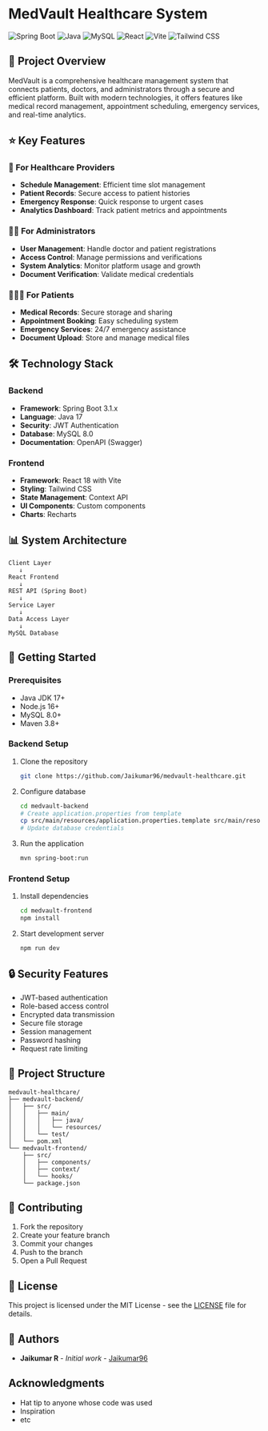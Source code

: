 # MedVault Healthcare System

![Spring Boot](https://img.shields.io/badge/Spring_Boot-3.1-6DB33F?style=for-the-badge&logo=spring&logoColor=white)
![Java](https://img.shields.io/badge/Java-17-ED8B00?style=for-the-badge&logo=openjdk&logoColor=white)
![MySQL](https://img.shields.io/badge/MySQL-8.0-4479A1?style=for-the-badge&logo=mysql&logoColor=white)
![React](https://img.shields.io/badge/React-18-61DAFB?style=for-the-badge&logo=react&logoColor=white)
![Vite](https://img.shields.io/badge/Vite-4.0-646CFF?style=for-the-badge&logo=vite&logoColor=white)
![Tailwind CSS](https://img.shields.io/badge/Tailwind-3.3-06B6D4?style=for-the-badge&logo=tailwindcss&logoColor=white)

## 🏥 Project Overview

MedVault is a comprehensive healthcare management system that connects patients, doctors, and administrators through a secure and efficient platform. Built with modern technologies, it offers features like medical record management, appointment scheduling, emergency services, and real-time analytics.

## ⭐ Key Features

### 🏥 For Healthcare Providers
- **Schedule Management**: Efficient time slot management
- **Patient Records**: Secure access to patient histories
- **Emergency Response**: Quick response to urgent cases
- **Analytics Dashboard**: Track patient metrics and appointments

### 👨‍💼 For Administrators
- **User Management**: Handle doctor and patient registrations
- **Access Control**: Manage permissions and verifications
- **System Analytics**: Monitor platform usage and growth
- **Document Verification**: Validate medical credentials

### 🧑‍🤝‍🧑 For Patients
- **Medical Records**: Secure storage and sharing
- **Appointment Booking**: Easy scheduling system
- **Emergency Services**: 24/7 emergency assistance
- **Document Upload**: Store and manage medical files

## 🛠️ Technology Stack

### Backend
- **Framework**: Spring Boot 3.1.x
- **Language**: Java 17
- **Security**: JWT Authentication
- **Database**: MySQL 8.0
- **Documentation**: OpenAPI (Swagger)

### Frontend
- **Framework**: React 18 with Vite
- **Styling**: Tailwind CSS
- **State Management**: Context API
- **UI Components**: Custom components
- **Charts**: Recharts

## 📊 System Architecture

```plaintext
Client Layer
   ↓
React Frontend
   ↓
REST API (Spring Boot)
   ↓
Service Layer
   ↓
Data Access Layer
   ↓
MySQL Database
```

## 🚀 Getting Started

### Prerequisites
- Java JDK 17+
- Node.js 16+
- MySQL 8.0+
- Maven 3.8+

### Backend Setup
1. Clone the repository
   ```bash
   git clone https://github.com/Jaikumar96/medvault-healthcare.git
   ```

2. Configure database
   ```bash
   cd medvault-backend
   # Create application.properties from template
   cp src/main/resources/application.properties.template src/main/resources/application.properties
   # Update database credentials
   ```

3. Run the application
   ```bash
   mvn spring-boot:run
   ```

### Frontend Setup
1. Install dependencies
   ```bash
   cd medvault-frontend
   npm install
   ```

2. Start development server
   ```bash
   npm run dev
   ```

## 🔒 Security Features

- JWT-based authentication
- Role-based access control
- Encrypted data transmission
- Secure file storage
- Session management
- Password hashing
- Request rate limiting

## 📁 Project Structure

```plaintext
medvault-healthcare/
├── medvault-backend/
│   ├── src/
│   │   ├── main/
│   │   │   ├── java/
│   │   │   └── resources/
│   │   └── test/
│   └── pom.xml
└── medvault-frontend/
    ├── src/
    │   ├── components/
    │   ├── context/
    │   └── hooks/
    └── package.json
```

## 🤝 Contributing

1. Fork the repository
2. Create your feature branch
3. Commit your changes
4. Push to the branch
5. Open a Pull Request

## 📜 License

This project is licensed under the MIT License - see the [LICENSE](LICENSE) file for details.

## 👥 Authors

- **Jaikumar R** - *Initial work* - [Jaikumar96](https://github.com/Jaikumar96)

##  Acknowledgments

- Hat tip to anyone whose code was used
- Inspiration
- etc
